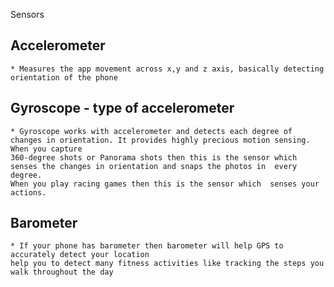Sensors

  ## Accelerometer
    
    * Measures the app movement across x,y and z axis, basically detecting orientation of the phone
       
  ## Gyroscope - type of accelerometer
    
    * Gyroscope works with accelerometer and detects each degree of changes in orientation. It provides highly precious motion sensing. When you capture 
    360-degree shots or Panorama shots then this is the sensor which senses the changes in orientation and snaps the photos in  every degree. 
    When you play racing games then this is the sensor which  senses your actions.
    
  ## Barometer
    
    * If your phone has barometer then barometer will help GPS to accurately detect your location
    help you to detect many fitness activities like tracking the steps you walk throughout the day


